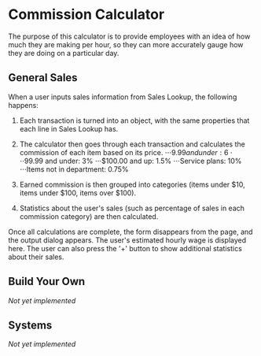 # Commission Calculator
The purpose of this calculator is to provide employees with an idea of how much they are making per hour, so they can more accurately gauge how they are doing on a particular day.

## General Sales
When a user inputs sales information from Sales Lookup, the following happens:

  1. Each transaction is turned into an object, with the same properties that each line in Sales Lookup has.
  2. The calculator then goes through each transaction and calculates the commission of each item based on its price.
  ⋅⋅⋅$9.99 and under: 6%
  ⋅⋅⋅$99.99 and under: 3%
  ⋅⋅⋅$100.00 and up: 1.5%
  ⋅⋅⋅Service plans: 10%
  ⋅⋅⋅Items not in department: 0.75%

  3. Earned commission is then grouped into categories (items under $10, items under $100, items over $100).
  4. Statistics about the user's sales (such as percentage of sales in each commission category) are then calculated.
  
Once all calculations are complete, the form disappears from the page, and the output dialog appears. The user's estimated hourly wage is displayed here. The user can also press the '+' button to show additional statistics about their sales.

## Build Your Own
*Not yet implemented*

## Systems
*Not yet implemented*
